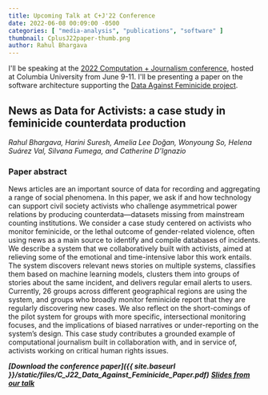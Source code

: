 ```yaml
---
title: Upcoming Talk at C+J'22 Conference
date: 2022-06-08 00:09:00 -0500
categories: [ "media-analysis", "publications", "software" ]
thumbnail: CplusJ22paper-thumb.png
author: Rahul Bhargava
---
```


I'll be speaking at the [2022 Computation + Journalism conference](https://cj2022.brown.columbia.edu), hosted at Columbia University from June 9-11. I'll be presenting a paper on the software architecture supporting the [Data Against Feminicide project](https://dataculture.northeastern.edu/projects/data-against-feminicide.html).

## News as Data for Activists: a case study in feminicide counterdata production

_Rahul Bhargava, Harini Suresh, Amelia Lee Doğan, Wonyoung So, Helena Suárez Val, Silvana Fumega, and Catherine D'Ignazio_

### Paper abstract

News articles are an important source of data for recording and aggregating a range of social phenomena. In this paper, we ask if and how technology can support civil society activists who challenge asymmetrical power relations by producing counterdata—datasets missing from mainstream counting institutions. We consider a case study centered on activists who monitor feminicide, or the lethal outcome of gender-related violence, often using news as a main source to identify and compile databases of incidents. We describe a system that we collaboratively built with activists, aimed at relieving some of the emotional and time-intensive labor this work entails. The system discovers relevant news stories on multiple systems, classifies them based on machine learning models, clusters them into groups of stories about the same incident, and delivers regular email alerts to users. Currently, 26 groups across different geographical regions are using the system, and groups who broadly monitor feminicide report that they are regularly discovering new cases. We also reflect on the short-comings of the pilot system for groups with more specific, intersectional monitoring focuses, and the implications of biased narratives or under-reporting on the system’s design. This case study contributes a grounded example of computational journalism built in collaboration with, and in service of, activists working on critical human rights issues.

***[Download the conference paper]({{ site.baseurl }}/static/files/C_J22_Data_Against_Feminicide_Paper.pdf)***
***[Slides from our talk](https://docs.google.com/presentation/d/1mQMxjM-zsr3TdnDk1Gl6FHXkuz1DvToY/edit?usp=sharing&ouid=116408152420862967200&rtpof=true&sd=true)***
